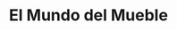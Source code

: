 ---
title: "El Mundo del Mueble"
url: /ciudad-autonoma-de-buenos-aires/el-mundo-del-mueble/
shop: muebles
---